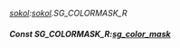 _[sokol](../../modules/sokol/sokol-module.md):[sokol](../../modules/sokol/sokol-module.md).SG\_COLORMASK\_R_
##### Const SG\_COLORMASK\_R:[sg_color_mask](../../modules/sokol/sokol-sg_color_mask.md)
